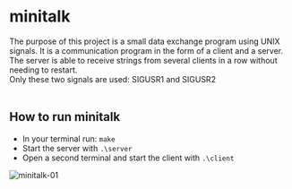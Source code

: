 # minitalk
The purpose of this project is a small data exchange program using UNIX signals. It is a communication program in the form of a client and a server. <br>
The server is able to receive strings from several clients in a row without needing to restart.<br>
Only these two signals are used: SIGUSR1 and SIGUSR2<br><br>

## How to run minitalk
* In your terminal run: ```make```
* Start the server with ```.\server```
* Open a second terminal and start the client with ```.\client```

![minitalk-01](https://github.com/RanniSch/minitalk/assets/104382315/852bf3b7-2285-43a5-ad53-bf70027f4c84)
